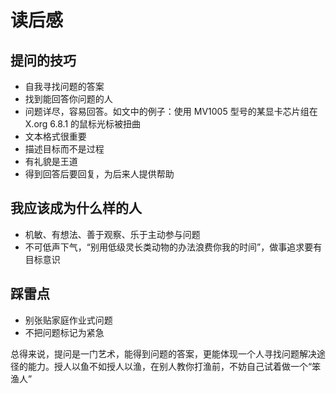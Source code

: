 # 读后感

## 提问的技巧

*  自我寻找问题的答案
* 找到能回答你问题的人
* 问题详尽，容易回答。如文中的例子：使用 MV1005 型号的某显卡芯片组在 X.org 6.8.1 的鼠标光标被扭曲
* 文本格式很重要
* 描述目标而不是过程
* 有礼貌是王道
* 得到回答后要回复，为后来人提供帮助

## 我应该成为什么样的人

* 机敏、有想法、善于观察、乐于主动参与问题 
* 不可低声下气，“别用低级灵长类动物的办法浪费你我的时间”，做事追求要有目标意识



## 踩雷点

* 别张贴家庭作业式问题
* 不把问题标记为紧急

总得来说，提问是一门艺术，能得到问题的答案，更能体现一个人寻找问题解决途径的能力。授人以鱼不如授人以渔，在别人教你打渔前，不妨自己试着做一个“笨渔人”